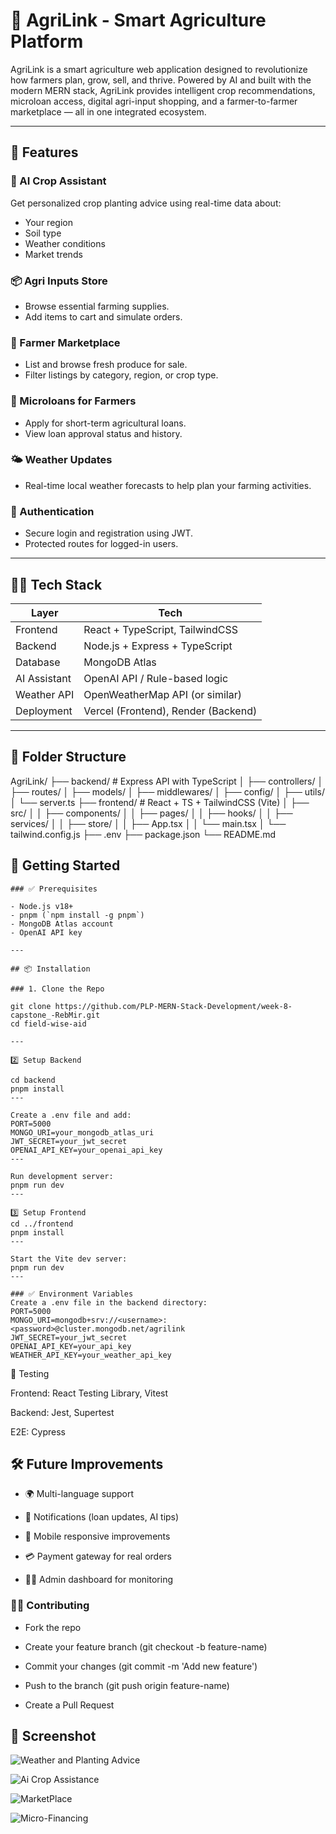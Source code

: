# 🌱 AgriLink - Smart Agriculture Platform
AgriLink is a smart agriculture web application designed to revolutionize how farmers plan, grow, sell, and thrive. Powered by AI and built with the modern MERN stack, AgriLink provides intelligent crop recommendations, microloan access, digital agri-input shopping, and a farmer-to-farmer marketplace — all in one integrated ecosystem.

---

## 🌟 Features

### 🧠 AI Crop Assistant
Get personalized crop planting advice using real-time data about:
- Your region
- Soil type
- Weather conditions
- Market trends

### 📦 Agri Inputs Store
- Browse essential farming supplies.
- Add items to cart and simulate orders.

### 🏪 Farmer Marketplace
- List and browse fresh produce for sale.
- Filter listings by category, region, or crop type.

### 💸 Microloans for Farmers
- Apply for short-term agricultural loans.
- View loan approval status and history.

### 🌤️ Weather Updates
- Real-time local weather forecasts to help plan your farming activities.

### 🔐 Authentication
- Secure login and registration using JWT.
- Protected routes for logged-in users.

---

## 🧑‍💻 Tech Stack

| Layer         | Tech                             |
|---------------|----------------------------------|
| Frontend      | React + TypeScript, TailwindCSS  |
| Backend       | Node.js + Express + TypeScript   |
| Database      | MongoDB Atlas                    |
| AI Assistant  | OpenAI API / Rule-based logic    |
| Weather API   | OpenWeatherMap API (or similar)  |
| Deployment    | Vercel (Frontend), Render (Backend) |

---

## 📁 Folder Structure

AgriLink/
├── backend/ # Express API with TypeScript
│ ├── controllers/
│ ├── routes/
│ ├── models/
│ ├── middlewares/
│ ├── config/
│ ├── utils/
│ └── server.ts
├── frontend/ # React + TS + TailwindCSS (Vite)
│ ├── src/
│ │ ├── components/
│ │ ├── pages/
│ │ ├── hooks/
│ │ ├── services/
│ │ ├── store/
│ │ ├── App.tsx
│ │ └── main.tsx
│ └── tailwind.config.js
├── .env
├── package.json
└── README.md

## 🚀 Getting Started
```
### ✅ Prerequisites

- Node.js v18+
- pnpm (`npm install -g pnpm`)
- MongoDB Atlas account
- OpenAI API key

---

## 📦 Installation

### 1. Clone the Repo

git clone https://github.com/PLP-MERN-Stack-Development/week-8-capstone_-RebMir.git
cd field-wise-aid

---

2️⃣ Setup Backend

cd backend
pnpm install
---

Create a .env file and add:
PORT=5000
MONGO_URI=your_mongodb_atlas_uri
JWT_SECRET=your_jwt_secret
OPENAI_API_KEY=your_openai_api_key
---

Run development server:
pnpm run dev
---

3️⃣ Setup Frontend
cd ../frontend
pnpm install
---

Start the Vite dev server:
pnpm run dev
---

### ✅ Environment Variables
Create a .env file in the backend directory:
PORT=5000
MONGO_URI=mongodb+srv://<username>:<password>@cluster.mongodb.net/agrilink
JWT_SECRET=your_jwt_secret
OPENAI_API_KEY=your_api_key
WEATHER_API_KEY=your_weather_api_key

```
🧪 Testing

Frontend: React Testing Library, Vitest

Backend: Jest, Supertest

E2E: Cypress

## 🛠️ Future Improvements

- 🌍 Multi-language support

- 🔔 Notifications (loan updates, AI tips)

- 📱 Mobile responsive improvements

- 💳 Payment gateway for real orders

- 👩‍🌾 Admin dashboard for monitoring

### 🧑‍🎓 Contributing
- Fork the repo

- Create your feature branch (git checkout -b feature-name)

- Commit your changes (git commit -m 'Add new feature')

- Push to the branch (git push origin feature-name)

- Create a Pull Request


## 📸 Screenshot
![Weather and Planting Advice](weather.png)

![Ai Crop Assistance](<Ai Crop Assistance.png>)

![MarketPlace](MarketPlace.png)

![Micro-Financing](Microloans.png)